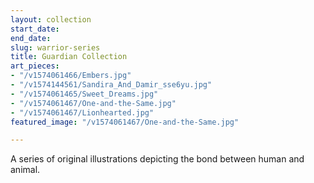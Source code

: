 ```yaml
---
layout: collection
start_date: 
end_date: 
slug: warrior-series
title: Guardian Collection
art_pieces:
- "/v1574061466/Embers.jpg"
- "/v1574144561/Sandira_And_Damir_sse6yu.jpg"
- "/v1574061465/Sweet_Dreams.jpg"
- "/v1574061467/One-and-the-Same.jpg"
- "/v1574061467/Lionhearted.jpg"
featured_image: "/v1574061467/One-and-the-Same.jpg"

---
```

A series of original illustrations depicting the bond between human and animal. 